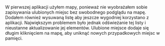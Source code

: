 W pierwszej aplikacji użyłem mapy, ponieważ nie wyobrażałem sobie zapisywania ulubionych miejsc bez swobodnego podglądu na mapę. Dodałem również wysuwaną listę aby jeszcze wygodniej korzystano z aplikacji. Największym problemem było jednak odświeżanie tej listy i nieustanne aktualizowanie jej elementów.
Ulubione miejsce dodaje się długim kliknięciem na mapę, aby uniknąć nowych przypadkowych miejsc w pamięci.
